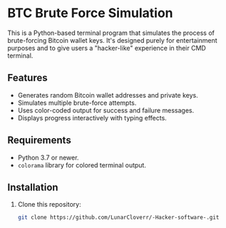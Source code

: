# BTC Brute Force Simulation

This is a Python-based terminal program that simulates the process of brute-forcing Bitcoin wallet keys. It's designed purely for entertainment purposes and to give users a "hacker-like" experience in their CMD terminal.

## Features
- Generates random Bitcoin wallet addresses and private keys.
- Simulates multiple brute-force attempts.
- Uses color-coded output for success and failure messages.
- Displays progress interactively with typing effects.

## Requirements
- Python 3.7 or newer.
- `colorama` library for colored terminal output.

## Installation
1. Clone this repository:
   ```bash
   git clone https://github.com/LunarCloverr/-Hacker-software-.git
   

